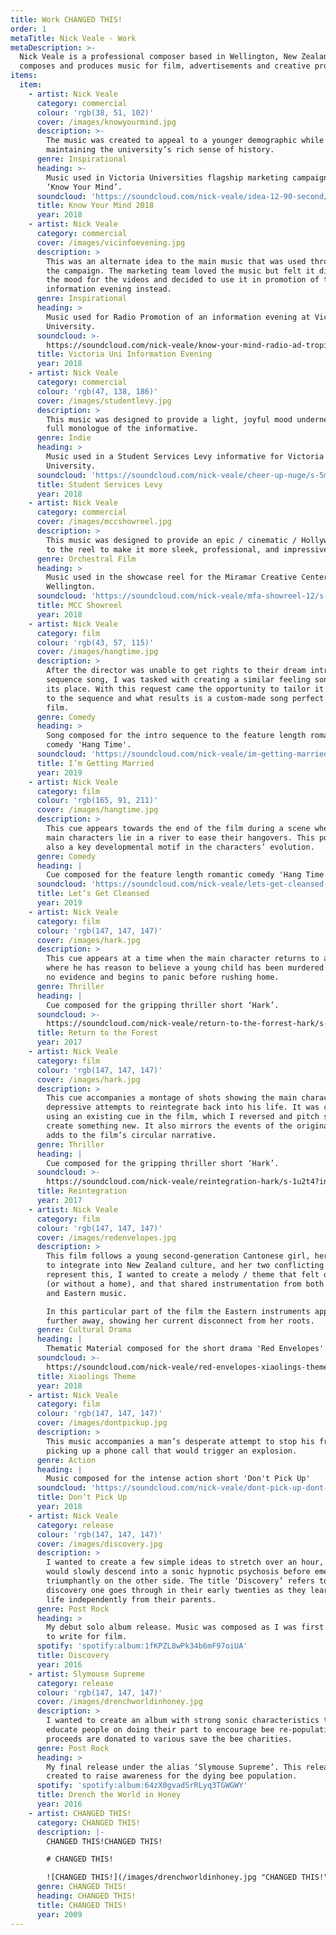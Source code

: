 ```yaml
---
title: Work CHANGED THIS!
order: 1
metaTitle: Nick Veale - Work
metaDescription: >-
  Nick Veale is a professional composer based in Wellington, New Zealand. He
  composes and produces music for film, advertisements and creative projects.
items:
  item:
    - artist: Nick Veale
      category: commercial
      colour: 'rgb(38, 51, 102)'
      cover: /images/knowyourmind.jpg
      description: >-
        The music was created to appeal to a younger demographic while
        maintaining the university’s rich sense of history.
      genre: Inspirational
      heading: >-
        Music used in Victoria Universities flagship marketing campaign titled
        ‘Know Your Mind’.
      soundcloud: 'https://soundcloud.com/nick-veale/idea-12-90-second/s-GPn2q'
      title: Know Your Mind 2018
      year: 2018
    - artist: Nick Veale
      category: commercial
      cover: /images/vicinfoevening.jpg
      description: >
        This was an alternate idea to the main music that was used throughout
        the campaign. The marketing team loved the music but felt it didn’t fit
        the mood for the videos and decided to use it in promotion of the
        information evening instead.
      genre: Inspirational
      heading: >
        Music used for Radio Promotion of an information evening at Victoria
        University.
      soundcloud: >-
        https://soundcloud.com/nick-veale/know-your-mind-radio-ad-tropical-30-second/s-Xd0GP
      title: Victoria Uni Information Evening
      year: 2018
    - artist: Nick Veale
      category: commercial
      colour: 'rgb(47, 138, 186)'
      cover: /images/studentlevy.jpg
      description: >
        This music was designed to provide a light, joyful mood underneath a
        full monologue of the informative.
      genre: Indie
      heading: >
        Music used in a Student Services Levy informative for Victoria
        University.
      soundcloud: 'https://soundcloud.com/nick-veale/cheer-up-nuge/s-5mpID'
      title: Student Services Levy
      year: 2018
    - artist: Nick Veale
      category: commercial
      cover: /images/mccshowreel.jpg
      description: >
        This music was designed to provide an epic / cinematic / Hollywood feel
        to the reel to make it more sleek, professional, and impressive.
      genre: Orchestral Film
      heading: >
        Music used in the showcase reel for the Miramar Creative Center in
        Wellington.
      soundcloud: 'https://soundcloud.com/nick-veale/mfa-showreel-12/s-nbysk'
      title: MCC Showreel
      year: 2018
    - artist: Nick Veale
      category: film
      colour: 'rgb(43, 57, 115)'
      cover: /images/hangtime.jpg
      description: >
        After the director was unable to get rights to their dream intro
        sequence song, I was tasked with creating a similar feeling song to fill
        its place. With this request came the opportunity to tailor it even more
        to the sequence and what results is a custom-made song perfect for the
        film.
      genre: Comedy
      heading: >
        Song composed for the intro sequence to the feature length romantic
        comedy 'Hang Time'.
      soundcloud: 'https://soundcloud.com/nick-veale/im-getting-married-hang-time/s-ZFBHN'
      title: I’m Getting Married
      year: 2019
    - artist: Nick Veale
      category: film
      colour: 'rgb(165, 91, 211)'
      cover: /images/hangtime.jpg
      description: >
        This cue appears towards the end of the film during a scene where the
        main characters lie in a river to ease their hangovers. This point is
        also a key developmental motif in the characters’ evolution.
      genre: Comedy
      heading: |
        Cue composed for the feature length romantic comedy 'Hang Time'.
      soundcloud: 'https://soundcloud.com/nick-veale/lets-get-cleansed-hangtime/s-c02r3'
      title: Let’s Get Cleansed
      year: 2019
    - artist: Nick Veale
      category: film
      colour: 'rgb(147, 147, 147)'
      cover: /images/hark.jpg
      description: >
        This cue appears at a time when the main character returns to a place
        where he has reason to believe a young child has been murdered. He finds
        no evidence and begins to panic before rushing home.
      genre: Thriller
      heading: |
        Cue composed for the gripping thriller short ‘Hark’.
      soundcloud: >-
        https://soundcloud.com/nick-veale/return-to-the-forrest-hark/s-r8LND?in=nick-veale/sets/film/s-NS0TP
      title: Return to the Forest
      year: 2017
    - artist: Nick Veale
      category: film
      colour: 'rgb(147, 147, 147)'
      cover: /images/hark.jpg
      description: >
        This cue accompanies a montage of shots showing the main character’s
        depressive attempts to reintegrate back into his life. It was created
        using an existing cue in the film, which I reversed and pitch shifted to
        create something new. It also mirrors the events of the original cue and
        adds to the film’s circular narrative.
      genre: Thriller
      heading: |
        Cue composed for the gripping thriller short ‘Hark’.
      soundcloud: >-
        https://soundcloud.com/nick-veale/reintegration-hark/s-1u2t4?in=nick-veale/sets/film/s-NS0TP
      title: Reintegration
      year: 2017
    - artist: Nick Veale
      category: film
      colour: 'rgb(147, 147, 147)'
      cover: /images/redenvelopes.jpg
      description: >
        This film follows a young second-generation Cantonese girl, her struggle
        to integrate into New Zealand culture, and her two conflicting lives. To
        represent this, I wanted to create a melody / theme that felt displaced
        (or without a home), and that shared instrumentation from both Western
        and Eastern music. 

        In this particular part of the film the Eastern instruments appear
        further away, showing her current disconnect from her roots.
      genre: Cultural Drama
      heading: |
        Thematic Material composed for the short drama 'Red Envelopes'.
      soundcloud: >-
        https://soundcloud.com/nick-veale/red-envelopes-xiaolings-theme/s-mKwC3?in=nick-veale/sets/film/s-NS0TP
      title: Xiaolings Theme
      year: 2018
    - artist: Nick Veale
      category: film
      colour: 'rgb(147, 147, 147)'
      cover: /images/dontpickup.jpg
      description: >
        This music accompanies a man’s desperate attempt to stop his friend
        picking up a phone call that would trigger an explosion.
      genre: Action
      heading: |
        Music composed for the intense action short 'Don't Pick Up'
      soundcloud: 'https://soundcloud.com/nick-veale/dont-pick-up-dont-pick-up/s-8B6jN'
      title: Don’t Pick Up
      year: 2018
    - artist: Nick Veale
      category: release
      colour: 'rgb(147, 147, 147)'
      cover: /images/discovery.jpg
      description: >
        I wanted to create a few simple ideas to stretch over an hour, and that
        would slowly descend into a sonic hypnotic psychosis before emerging
        triumphantly on the other side. The title ‘Discovery’ refers to the
        discovery one goes through in their early twenties as they learn to live
        life independently from their parents.
      genre: Post Rock
      heading: >
        My debut solo album release. Music was composed as I was first starting
        to write for film.
      spotify: 'spotify:album:1fKPZL8wPk34b6mF97oiUA'
      title: Discovery
      year: 2016
    - artist: Slymouse Supreme
      category: release
      colour: 'rgb(147, 147, 147)'
      cover: /images/drenchworldinhoney.jpg
      description: >
        I wanted to create an album with strong sonic characteristics that would
        educate people on doing their part to encourage bee re-population. All
        proceeds are donated to various save the bee charities.
      genre: Post Rock
      heading: >
        My final release under the alias ‘Slymouse Supreme’. This release was
        created to raise awareness for the dying bee population.
      spotify: 'spotify:album:64zX0gvadSrRLyq3TGWGWY'
      title: Drench the World in Honey
      year: 2016
    - artist: CHANGED THIS!
      category: CHANGED THIS!
      description: |-
        CHANGED THIS!CHANGED THIS!

        # CHANGED THIS!

        ![CHANGED THIS!](/images/drenchworldinhoney.jpg "CHANGED THIS!")
      genre: CHANGED THIS!
      heading: CHANGED THIS!
      title: CHANGED THIS!
      year: 2009
---
```


